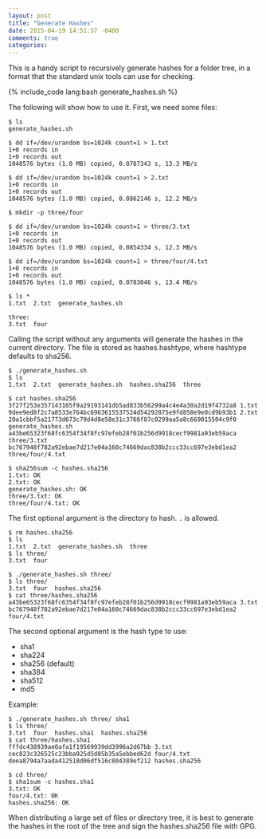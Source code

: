 ```yaml
---
layout: post
title: "Generate Hashes"
date: 2015-04-19 14:51:57 -0400
comments: true
categories: 
---
```


This is a handy script to recursively generate hashes for a folder tree, in a format that the standard unix tools can use for checking. 

{% include_code lang:bash generate_hashes.sh %}

The following will show how to use it. First, we need some files:

    $ ls
    generate_hashes.sh
    
    $ dd if=/dev/urandom bs=1024k count=1 > 1.txt
    1+0 records in
    1+0 records out
    1048576 bytes (1.0 MB) copied, 0.0787343 s, 13.3 MB/s
    
    $ dd if=/dev/urandom bs=1024k count=1 > 2.txt
    1+0 records in
    1+0 records out
    1048576 bytes (1.0 MB) copied, 0.0862146 s, 12.2 MB/s
    
    $ mkdir -p three/four
    
    $ dd if=/dev/urandom bs=1024k count=1 > three/3.txt
    1+0 records in
    1+0 records out
    1048576 bytes (1.0 MB) copied, 0.0854334 s, 12.3 MB/s
    
    $ dd if=/dev/urandom bs=1024k count=1 > three/four/4.txt
    1+0 records in
    1+0 records out
    1048576 bytes (1.0 MB) copied, 0.0783046 s, 13.4 MB/s
    
    $ ls *
    1.txt  2.txt  generate_hashes.sh
    
    three:
    3.txt  four
    
Calling the script without any arguments will generate the hashes in the current directory. The file is stored as hashes.hashtype, where hashtype defaults to sha256.
    
    $ ./generate_hashes.sh 
    $ ls
    1.txt  2.txt  generate_hashes.sh  hashes.sha256  three
    
    $ cat hashes.sha256 
    3f27f253e357143105f9a29193141db5ad833b56299a4c4e4a30a2d19f4732a8 1.txt
    9dee9ed8f2c7a8533e764bc6963615537524d54292875e9fd858e9e0cd9b93b1 2.txt
    20a1cbbf5a21773d673c79d4d8e58e31c3766f87c0299aa5a8c669015504c9f0 generate_hashes.sh
    a43be65323f68fc6354f34f8fc97efeb28f01b256d9918cecf9981a93eb59aca three/3.txt
    bc767948f782a92ebae7d217e04a160c74669dac838b2ccc33cc697e3ebd1ea2 three/four/4.txt
    
    $ sha256sum -c hashes.sha256 
    1.txt: OK
    2.txt: OK
    generate_hashes.sh: OK
    three/3.txt: OK
    three/four/4.txt: OK
    
The first optional argument is the directory to hash. `.` is allowed.
    
    $ rm hashes.sha256
    $ ls
    1.txt  2.txt  generate_hashes.sh  three
    $ ls three/
    3.txt  four
    
    $ ./generate_hashes.sh three/
    $ ls three/
    3.txt  four  hashes.sha256
    $ cat three/hashes.sha256 
    a43be65323f68fc6354f34f8fc97efeb28f01b256d9918cecf9981a93eb59aca 3.txt
    bc767948f782a92ebae7d217e04a160c74669dac838b2ccc33cc697e3ebd1ea2 four/4.txt
    
The second optional argument is the hash type to use:

 - sha1
 - sha224
 - sha256 (default)
 - sha384
 - sha512
 - md5
    
Example:
    
    $ ./generate_hashes.sh three/ sha1
    $ ls three/
    3.txt  four  hashes.sha1  hashes.sha256
    $ cat three/hashes.sha1
    fffdc438939ae0afa1f19569939dd3996a2d67bb 3.txt
    cec823c326525c23bba925d5d85b35a5ebbed62d four/4.txt
    deea8794a7aada412518d06df516c804389ef212 hashes.sha256
    
    $ cd three/
    $ sha1sum -c hashes.sha1
    3.txt: OK
    four/4.txt: OK
    hashes.sha256: OK

When distributing a large set of files or directory tree, it is best to generate the hashes in the root of the tree and sign the hashes.sha256 file with GPG.